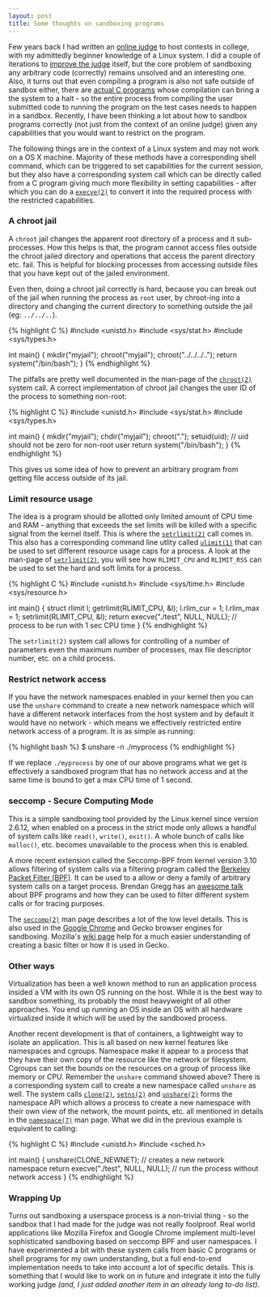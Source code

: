 ```yaml
---
layout: post
title: Some thoughts on sandboxing programs
---
```


Few years back I had written an [online judge](https://github.com/sankha93/codejudge) to host contests in college, with my admittedly beginner knowledge of a Linux system. I did a couple of iterations to [improve the judge](https://github.com/sankha93/judgev2) itself, but the core problem of sandboxing any arbitrary code (correctly) remains unsolved and an interesting one. Also, it turns out that even compiling a program is also not safe outside of sandbox either, there are [actual C programs](http://security.stackexchange.com/questions/138881/is-it-dangerous-to-compile-arbitrary-c) whose compilation can bring a the system to a halt - so the entire process from compiling the user submitted code to running the program on the test cases needs to happen in a sandbox. Recently, I have been thinking a lot about how to sandbox programs correctly (not just from the context of an online judge) given any capabilities that you would want to restrict on the program.

The following things are in the context of a Linux system and may not work on a OS X machine. Majority of these methods have a corresponding shell command, which can be triggered to set capabilities for the current session, but they also have a corresponding system call which can be directly called from a C program giving much more flexibility in setting capabilities - after which you can do a [`execve(2)`](https://linux.die.net/man/2/execve) to convert it into the required process with the restricted capabilities.

### A chroot jail

A `chroot` jail changes the apparent root directory of a process and it sub-processes. How this helps is that, the program cannot access files outside the chroot jailed directory and operations that access the parent directory etc. fail. This is helpful for blocking processes from accessing outside files that you have kept out of the jailed environment.

Even then, doing a chroot jail correctly is hard, because you can break out of the jail when running the process as `root` user, by chroot-ing into a directory and changing the current directory to something outside the jail (eg: `../../..`).

{% highlight C %}
#include <unistd.h>
#include <sys/stat.h>
#include <sys/types.h>

int main() {
    mkdir("myjail");
    chroot("myjail");
    chroot("../../../..");
    return system("/bin/bash");
}
{% endhighlight %}

The pitfalls are pretty well documented in the man-page of the [`chroot(2)`](https://linux.die.net/man/2/chroot) system call. A correct implementation of chroot jail changes the user ID of the process to something non-root:

{% highlight C %}
#include <unistd.h>
#include <sys/stat.h>
#include <sys/types.h>

int main() {
    mkdir("myjail");
    chdir("myjail");
    chroot(".");
    setuid(uid); // uid should not be zero for non-root user
    return system("/bin/bash");
}
{% endhighlight %}

This gives us some idea of how to prevent an arbitrary program from getting file access outside of its jail.

### Limit resource usage

The idea is a program should be allotted only limited amount of CPU time and RAM - anything that exceeds the set limits will be killed with a specific signal from the kernel itself. This is where the [`setrlimit(2)`](https://linux.die.net/man/2/setrlimit) call comes in. This also has a corresponding command line utlity called [`ulimit(1)`](https://linux.die.net/man/1/ulimit) that can be used to set different resource usage caps for a process. A look at the man-page of [`setrlimit(2)`](https://linux.die.net/man/2/setrlimit), you will see how `RLIMIT_CPU` and `RLIMIT_RSS` can be used to set the hard and soft limits for a process.

{% highlight C %}
#include <unistd.h>
#include <sys/time.h>
#include <sys/resource.h>

int main() {
    struct rlimit l;
    getrlimit(RLIMIT_CPU, &l);
    l.rlim_cur = 1;
    l.rlim_max = 1;
    setrlimit(RLIMIT_CPU, &l);
    return execve("./test", NULL, NULL); // process to be run with 1 sec CPU time
}
{% endhighlight %}

The `setrlimit(2)` system call allows for controlling of a number of parameters even the maximum number of processes, max file descriptor number, etc. on a child process.

### Restrict network access

If you have the network namespaces enabled in your kernel then you can use the `unshare` command to create a new network namespace which will have a different network interfaces from the host system and by default it would have no network - which means we effectively restricted entire network access of a program. It is as simple as running:

{% highlight bash %}
$ unshare -n ./myprocess
{% endhighlight %}

If we replace `./myprocess` by one of our above programs what we get is effectively a sandboxed program that has no network access and at the same time is bound to get a max CPU time of 1 second.

### seccomp - Secure Computing Mode

This is a simple sandboxing tool provided by the Linux kernel since version 2.6.12, when enabled on a process in the strict mode only allows a handful of system calls like `read()`, `write()`, `exit()`. A whole bunch of calls like `malloc()`, etc. becomes unavailable to the process when this is enabled.

A more recent extension called the Seccomp-BPF from kernel version 3.10 allows filtering of system calls via a filtering program called the [Berkeley Packet Filter (BPF)](https://en.wikipedia.org/wiki/Berkeley_Packet_Filter). It can be used to a allow or deny a family of arbitrary system calls on a target process. Brendan Gregg has an [awesome talk](http://www.brendangregg.com/blog/2016-03-05/linux-bpf-superpowers.html) about BPF programs and how they can be used to filter different system calls or for tracing purposes.

The [`seccomp(2)`](http://man7.org/linux/man-pages/man2/seccomp.2.html) man page describes a lot of the low level details. This is also used in the [Google Chrome](https://chromium.googlesource.com/chromium/src/+/master/docs/linux_sandboxing.md) and Gecko browser engines for sandboxing. Mozilla's [wiki page](https://wiki.mozilla.org/Security/Sandbox/Seccomp) help for a much easier understanding of creating a basic filter or how it is used in Gecko.

### Other ways

Virtualization has been a well known method to run an application process insided a VM with its own OS running on the host. While it is the best way to sandbox something, its probably the most heavyweight of all other approaches. You end up running an OS inside an OS with all hardware virtualized inside it which will be used by the sandboxed process.

Another recent development is that of containers, a lightweight way to isolate an application. This is all based on new kernel features like namespaces and cgroups. Namespace make it appear to a process that they have their own copy of the resource like the network or filesystem. Cgroups can set the bounds on the resources on a group of process like memory or CPU. Remember the `unshare` command showed above? There is a corresponding system call to create a new namespace called `unshare` as well. The system calls [`clone(2)`](http://man7.org/linux/man-pages/man2/clone.2.html), [`setns(2)`](http://man7.org/linux/man-pages/man2/setns.2.html) and [`unshare(2)`](http://man7.org/linux/man-pages/man2/unshare.2.html) forms the namespace API which allows a process to create a new namespace with their own view of the network, the mount points, etc. all mentioned in details in the [`namespace(7)`](http://man7.org/linux/man-pages/man7/namespaces.7.html) man page. What we did in the previous example is equivalent to calling:

{% highlight C %}
#include <unistd.h>
#include <sched.h>

int main() {
    unshare(CLONE_NEWNET); // creates a new network namespace
    return execve("./test", NULL, NULL); // run the process without network access
}
{% endhighlight %}

### Wrapping Up

Turns out sandboxing a userspace process is a non-trivial thing - so the sandbox that I had made for the judge was not really foolproof. Real world applications like Mozilla Firefox and Google Chrome implement multi-level sophisticated sandboxing based on seccomp BPF and user namespaces. I have experimented a bit with these system calls from basic C programs or shell programs for my own understanding, but a full end-to-end implementation needs to take into account a lot of specific details. This is something that I would like to work on in future and integrate it into the fully working judge _(and, I just added another item in an already long to-do list)_.
